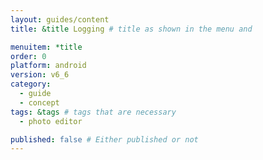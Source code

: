 ```yaml
---
layout: guides/content
title: &title Logging # title as shown in the menu and 

menuitem: *title
order: 0
platform: android
version: v6_6
category: 
  - guide
  - concept
tags: &tags # tags that are necessary
  - photo editor 

published: false # Either published or not 
---
```

